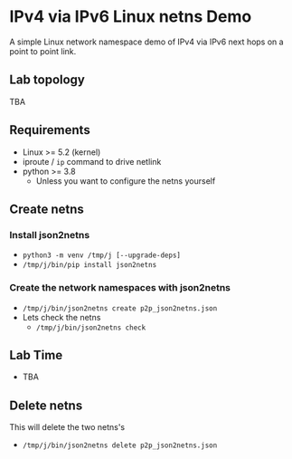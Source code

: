 # IPv4 via IPv6 Linux netns Demo

A simple Linux network namespace demo of IPv4 via IPv6 next hops on a point to point link.

## Lab topology

TBA

## Requirements

- Linux >= 5.2 (kernel)
- iproute / `ip` command to drive netlink
- python >= 3.8
  - Unless you want to configure the netns yourself

## Create netns

### Install json2netns

- `python3 -m venv /tmp/j [--upgrade-deps]`
- `/tmp/j/bin/pip install json2netns`

### Create the network namespaces with json2netns

- `/tmp/j/bin/json2netns create p2p_json2netns.json`
- Lets check the netns
  - `/tmp/j/bin/json2netns check`

## Lab Time

- TBA

## Delete netns

This will delete the two netns's

- `/tmp/j/bin/json2netns delete p2p_json2netns.json`
